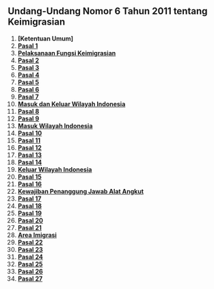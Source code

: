 ## Undang-Undang Nomor 6 Tahun 2011 tentang Keimigrasian

1. **[Ketentuan Umum]**
2. **[Pasal 1](uu-6-2011-Keimigrasian/2-pasal-1.md)**
3. **[Pelaksanaan Fungsi Keimigrasian](uu-6-2011-Keimigrasian/3-pelaksanaan-fungsi-keimigrasian.md)**
4. **[Pasal 2](uu-6-2011-Keimigrasian/4-pasal-2.md)**
5. **[Pasal 3](uu-6-2011-Keimigrasian/5-pasal-3.md)**
6. **[Pasal 4](uu-6-2011-Keimigrasian/6-pasal-4.md)**
7. **[Pasal 5](uu-6-2011-Keimigrasian/7-pasal-5.md)**
8. **[Pasal 6](uu-6-2011-Keimigrasian/8-pasal-6.md)**
9. **[Pasal 7](uu-6-2011-Keimigrasian/9-pasal-7.md)**
10. **[Masuk dan Keluar Wilayah Indonesia](uu-6-2011-Keimigrasian/10-masuk-dan-keluar-wil-indo.md)**
11. **[Pasal 8](uu-6-2011-Keimigrasian/11-pasal-8.md)**
12. **[Pasal 9](uu-6-2011-Keimigrasian/12-pasal-9.md)**
13. **[Masuk Wilayah Indonesia](uu-6-2011-Keimigrasian/13-masuk-wil-indo.md)**
14. **[Pasal 10](uu-6-2011-Keimigrasian/14-pasal-10.md)**
15. **[Pasal 11](uu-6-2011-Keimigrasian/15-pasal-11.md)**
16. **[Pasal 12](uu-6-2011-Keimigrasian/16-pasal-12.md)**
17. **[Pasal 13](uu-6-2011-Keimigrasian/17-pasal-13.md)**
18. **[Pasal 14](uu-6-2011-Keimigrasian/18-pasal-14.md)**
19. **[Keluar Wilayah Indonesia](uu-6-2011-Keimigrasian/19-keluar-wil-indo.md)**
20. **[Pasal 15](uu-6-2011-Keimigrasian/20-pasal-15.md)**
21. **[Pasal 16](uu-6-2011-Keimigrasian/21-pasal-16.md)**
22. **[Kewajiban Penanggung Jawab Alat Angkut](uu-6-2011-Keimigrasian/22-kewajiban-pjaa.md)**
23. **[Pasal 17](uu-6-2011-Keimigrasian/23-pasal-17.md)**
24. **[Pasal 18](uu-6-2011-Keimigrasian/24-pasal-18.md)**
25. **[Pasal 19](uu-6-2011-Keimigrasian/25-pasal-19.md)**
26. **[Pasal 20](uu-6-2011-Keimigrasian/26-pasal-20.md)**
27. **[Pasal 21](uu-6-2011-Keimigrasian/27-pasal-21.md)**
28. **[Area Imigrasi](uu-6-2011-Keimigrasian)**
29. **[Pasal 22](uu-6-2011-Keimigrasian/28-pasal-22.md)**
30. **[Pasal 23](uu-6-2011-Keimigrasian/29-pasal-23.md)**
31. **[Pasal 24](uu-6-2011-Keimigrasian/30-pasal-24.md)**
32. **[Pasal 25](uu-6-2011-Keimigrasian/31-pasal-25.md)**
33. **[Pasal 26](uu-6-2011-Keimigrasian/32-pasal-26.md)**
34. **[Pasal 27](uu-6-2011-Keimigrasian/33-pasal-27.md)**